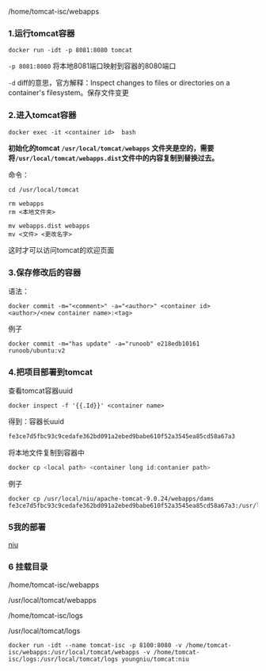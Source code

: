 /home/tomcat-isc/webapps

### 1.运行tomcat容器

```
docker run -idt -p 8081:8080 tomcat
```

`-p 8081:8080`	将本地8081端口映射到容器的8080端口

`-d`	diff的意思，官方解释：Inspect changes to files or directories on a container's filesystem。保存文件变更

### 2.进入tomcat容器

```
docker exec -it <container id>	bash
```

**初始化的tomcat `/usr/local/tomcat/webapps` 文件夹是空的，需要将`/usr/local/tomcat/webapps.dist`文件中的内容复制到替换过去。**

命令：

```
cd /usr/local/tomcat

rm webapps
rm <本地文件夹>

mv webapps.dist webapps
mv <文件> <更改名字>
```

这时才可以访问tomcat的欢迎页面

### 3.保存修改后的容器

语法：

```
docker commit -m="<comment>" -a="<author>" <container id> <author>/<new container name>:<tag>
```

例子

```
docker commit -m="has update" -a="runoob" e218edb10161 runoob/ubuntu:v2
```

### 4.把项目部署到tomcat

查看tomcat容器uuid

```
docker inspect -f '{{.Id}}' <container name>
```

得到：容器长uuid

```js
fe3ce7d5fbc93c9cedafe362bd091a2ebed9babe610f52a3545ea85cd58a67a3
```

将本地文件复制到容器中

```js
docker cp <local path> <container long id:contanier path>
```

例子

```
docker cp /usr/local/niu/apache-tomcat-9.0.24/webapps/dams fe3ce7d5fbc93c9cedafe362bd091a2ebed9babe610f52a3545ea85cd58a67a3:/usr/local/tomcat/webapps
```

### 5我的部署

[niu](http://39.97.184.218:8081/niu/)

### 6 挂载目录



/home/tomcat-isc/webapps

/usr/local/tomcat/webapps



/home/tomcat-isc/logs

/usr/local/tomcat/logs

```
docker run -idt --name tomcat-isc -p 8100:8080 -v /home/tomcat-isc/webapps:/usr/local/tomcat/webapps -v /home/tomcat-isc/logs:/usr/local/tomcat/logs youngniu/tomcat:niu
```

